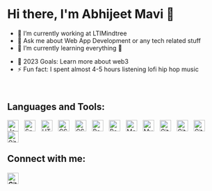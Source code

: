 # Hi there, I'm Abhijeet Mavi 👋 

- 🔭 I’m currently working at LTIMindtree
- 💬 Ask me about Web App Development or any tech related stuff
- 🌱 I’m currently learning everything 🤣
<!-- - 👯 I’m looking to collaborate -->
- 🥅 2023 Goals: Learn more about web3
- ⚡ Fun fact: I spent almost 4-5 hours listening lofi hip hop music


&nbsp;
## Languages and Tools:

<img align="left" alt="Java" width="26px" src="https://cdn.jsdelivr.net/gh/devicons/devicon/icons/java/java-original.svg" style="padding-right:10px;" />

<img align="left" alt="Spring Boot" width="26px" src="https://cdn.jsdelivr.net/gh/devicons/devicon/icons/spring/spring-original.svg" style="padding-right:10px;" />

<img align="left" alt="HTML" width="26px" src="https://cdn.jsdelivr.net/gh/devicons/devicon/icons/html5/html5-original.svg" style="padding-right:10px;" />

<img align="left" alt="CSS" width="26px" src="https://cdn.jsdelivr.net/gh/devicons/devicon/icons/css3/css3-original.svg" style="padding-right:10px;" />

<img align="left" alt="CSS" width="26px" src="https://cdn.jsdelivr.net/gh/devicons/devicon/icons/javascript/javascript-original.svg" style="padding-right:10px;" />

<img align="left" alt="React" width="26px" src="https://cdn.jsdelivr.net/gh/devicons/devicon/icons/react/react-original.svg" style="padding-right:10px;" />

<img align="left" alt="React" width="26px" src="https://cdn.jsdelivr.net/gh/devicons/devicon/icons/angularjs/angularjs-original.svg" style="padding-right:10px;" />

<img align="left" alt="MongoDB" width="26px" src="https://cdn.jsdelivr.net/gh/devicons/devicon/icons/mongodb/mongodb-original.svg" style="padding-right:10px;" />

<img align="left" alt="MySQL" width="26px" src="https://cdn.jsdelivr.net/gh/devicons/devicon/icons/mysql/mysql-original.svg" style="padding-right:10px;" />

<img align="left" alt="Git" width="26px" src="https://cdn.jsdelivr.net/gh/devicons/devicon/icons/git/git-original.svg" style="padding-right:10px;" />

<img align="left" alt="GitHub" width="26px" src="https://user-images.githubusercontent.com/3369400/139447912-e0f43f33-6d9f-45f8-be46-2df5bbc91289.png" style="padding-right:10px;" />

<img align="left" alt="Git" width="26px" src="https://cdn.jsdelivr.net/gh/devicons/devicon/icons/docker/docker-original.svg" style="padding-right:10px;" />

<img align="left" alt="Git" width="26px" src="https://cdn.jsdelivr.net/gh/devicons/devicon/icons/jenkins/jenkins-original.svg" style="padding-right:10px;" />

<br />

&nbsp;
## Connect with me:
<h5>
  <a href="https://www.linkedin.com/in/abhijeet-mavi-57ab36202">   
  <img align="left" alt="Git" width="26px" src="https://cdn.jsdelivr.net/gh/devicons/devicon/icons/linkedin/linkedin-original.svg" style="padding-right:10px;" />
  </a>
</h5>

<!---
AbhijeetMavi999/AbhijeetMavi999 is a ✨ special ✨ repository because its `README.md` (this file) appears on your GitHub profile.
You can click the Preview link to take a look at your changes.
--->
